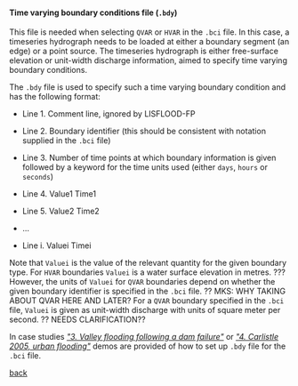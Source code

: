 #### Time varying boundary conditions file (`.bdy`)

This file is needed when selecting `QVAR` or `HVAR` in the `.bci` file. In this case, a timeseries hydrograph needs to be loaded at either a boundary segment (an edge) or a point source. The timeseries hydrograph is either free-surface elevation or unit-width discharge information, aimed to specify time varying boundary conditions.  

The `.bdy` file is used to specify such a time varying boundary condition and has the following format:

- Line 1. Comment line, ignored by LISFLOOD-FP

- Line 2. Boundary identifier (this should be consistent with notation supplied in the `.bci` file)

- Line 3. Number of time points at which boundary information is given followed by a keyword for the time units used (either `days`, `hours` or `seconds`)

- Line 4. Value1 Time1

- Line 5. Value2 Time2

- ...

- Line i. Valuei Timei


Note that `Valuei` is the value of the relevant quantity for the given boundary type. For `HVAR` boundaries `Valuei` is a water surface elevation in metres. ??? However, the units of `Valuei` for `QVAR` boundaries depend on whether the given boundary identifier is specified in the `.bci` file. ?? MKS: WHY TAKING ABOUT QVAR HERE AND LATER? For a `QVAR` boundary specified in the `.bci` file, `Valuei` is given as unit-width discharge with units of square meter per second. ?? NEEDS CLARIFICATION??

In case studies [_"3. Valley flooding following a dam failure"_](https://www.seamlesswave.com/Carlistle_flooding.html) or [_"4. Carlistle 2005, urban flooding"_](https://www.seamlesswave.com/Carlistle_flooding.html) demos are provided of how to set up `.bdy` file for the `.bci` file. 

[back](/Merewether1.md)
